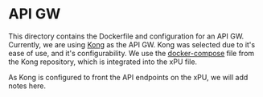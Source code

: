 # API GW

This directory contains the Dockerfile and configuration for an API GW.
Currently, we are using [Kong](https://github.com/Kong/kong) as the API GW.
Kong was selected due to it's ease of use, and it's configurability. We
use the [docker-compose](https://github.com/Kong/docker-kong/blob/master/compose/docker-compose.yml)
file from the Kong repository, which is integrated into the xPU file.

As Kong is configured to front the API endpoints on the xPU, we will add
notes here.
